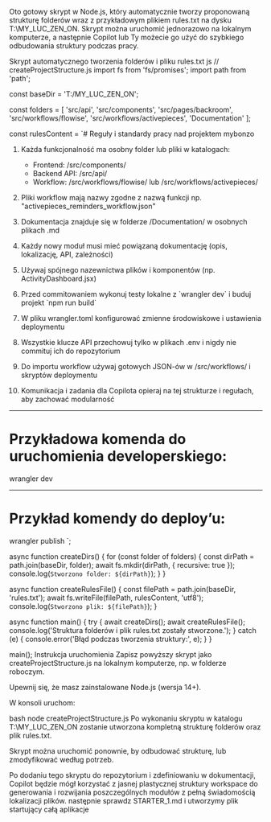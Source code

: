 Oto gotowy skrypt w Node.js, który automatycznie tworzy proponowaną strukturę folderów wraz z przykładowym plikiem rules.txt na dysku T:\MY_LUC_ZEN_ON. Skrypt można uruchomić jednorazowo na lokalnym komputerze, a następnie Copilot lub Ty możecie go użyć do szybkiego odbudowania struktury podczas pracy.

Skrypt automatycznego tworzenia folderów i pliku rules.txt
js
// createProjectStructure.js
import fs from 'fs/promises';
import path from 'path';

const baseDir = 'T:/MY_LUC_ZEN_ON';

const folders = [
  'src/api',
  'src/components',
  'src/pages/backroom',
  'src/workflows/flowise',
  'src/workflows/activepieces',
  'Documentation'
];

const rulesContent = `# Reguły i standardy pracy nad projektem mybonzo

1. Każda funkcjonalność ma osobny folder lub pliki w katalogach:
   - Frontend: /src/components/
   - Backend API: /src/api/
   - Workflow: /src/workflows/flowise/ lub /src/workflows/activepieces/

2. Pliki workflow mają nazwy zgodne z nazwą funkcji np. "activepieces_reminders_workflow.json"

3. Dokumentacja znajduje się w folderze /Documentation/ w osobnych plikach .md

4. Każdy nowy moduł musi mieć powiązaną dokumentację (opis, lokalizację, API, zależności)

5. Używaj spójnego nazewnictwa plików i komponentów (np. ActivityDashboard.jsx)

6. Przed commitowaniem wykonuj testy lokalne z \`wrangler dev\` i buduj projekt \`npm run build\`

7. W pliku wrangler.toml konfigurować zmienne środowiskowe i ustawienia deploymentu

8. Wszystkie klucze API przechowuj tylko w plikach .env i nigdy nie commituj ich do repozytorium

9. Do importu workflow używaj gotowych JSON-ów w /src/workflows/ i skryptów deploymentu

10. Komunikacja i zadania dla Copilota opieraj na tej strukturze i regułach, aby zachować modularność

---

# Przykładowa komenda do uruchomienia developerskiego:

wrangler dev

---

# Przykład komendy do deploy’u:

wrangler publish
`;

async function createDirs() {
  for (const folder of folders) {
    const dirPath = path.join(baseDir, folder);
    await fs.mkdir(dirPath, { recursive: true });
    console.log(`Stworzono folder: ${dirPath}`);
  }
}

async function createRulesFile() {
  const filePath = path.join(baseDir, 'rules.txt');
  await fs.writeFile(filePath, rulesContent, 'utf8');
  console.log(`Stworzono plik: ${filePath}`);
}

async function main() {
  try {
    await createDirs();
    await createRulesFile();
    console.log('Struktura folderów i plik rules.txt zostały stworzone.');
  } catch (e) {
    console.error('Błąd podczas tworzenia struktury:', e);
  }
}

main();
Instrukcja uruchomienia
Zapisz powyższy skrypt jako createProjectStructure.js na lokalnym komputerze, np. w folderze roboczym.

Upewnij się, że masz zainstalowane Node.js (wersja 14+).

W konsoli uruchom:

bash
node createProjectStructure.js
Po wykonaniu skryptu w katalogu T:\MY_LUC_ZEN_ON zostanie utworzona kompletną strukturę folderów oraz plik rules.txt.

Skrypt można uruchomić ponownie, by odbudować strukturę, lub zmodyfikować według potrzeb.

Po dodaniu tego skryptu do repozytorium i zdefiniowaniu w dokumentacji, Copilot będzie mógł korzystać z jasnej plastycznej struktury workspace do generowania i rozwijania poszczególnych modułów z pełną świadomością lokalizacji plików.   następnie sprawdz STARTER_1.md i utworzymy plik startujący całą aplikacje